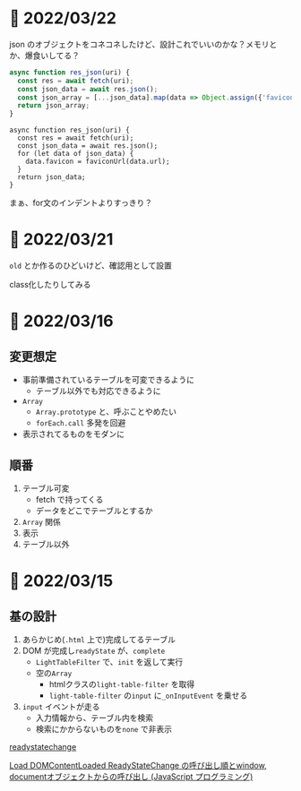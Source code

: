 # 📝 2022/03/22

json のオブジェクトをコネコネしたけど、設計これでいいのかな？メモリとか、爆食いしてる？

``` new.js
async function res_json(uri) {
  const res = await fetch(uri);
  const json_data = await res.json();
  const json_array = [...json_data].map(data => Object.assign({'favicon': faviconUrl(data.url)}, data));
  return json_array;
}
```


``` .old
async function res_json(uri) {
  const res = await fetch(uri);
  const json_data = await res.json();
  for (let data of json_data) {
    data.favicon = faviconUrl(data.url);
  }
  return json_data;
}
```


まぁ、for文のインデントよりすっきり？


# 📝 2022/03/21

`old` とか作るのひどいけど、確認用として設置

class化したりしてみる




# 📝 2022/03/16

## 変更想定

- 事前準備されているテーブルを可変できるように
    - テーブル以外でも対応できるように
- `Array`
    - `Array.prototype` と、呼ぶことやめたい
    - `forEach.call` 多発を回避
- 表示されてるものをモダンに


## 順番

1. テーブル可変
    - fetch で持ってくる
    - データをどこでテーブルとするか
1. `Array` 関係
1. 表示
1. テーブル以外



# 📝 2022/03/15

## 基の設計


1. あらかじめ(`.html` 上で)完成してるテーブル
1. DOM が完成し`readyState` が、`complete`
    - `LightTableFilter` で、`init` を返して実行
    - 空の`Array`
      - htmlクラスの`light-table-filter` を取得
      - `light-table-filter` の`input` に`_onInputEvent` を乗せる
1. `input` イベントが走る
    - 入力情報から、テーブル内を検索
    - 検索にかからないものを`none` で非表示



[readystatechange](https://developer.mozilla.org/ja/docs/Web/API/Document/readystatechange_event)

[Load DOMContentLoaded ReadyStateChange の呼び出し順とwindow, documentオブジェクトからの呼び出し (JavaScript プログラミング)](https://www.ipentec.com/document/javascript-call-order-load-and-dom-content-loaded-and-ready-state-change)
